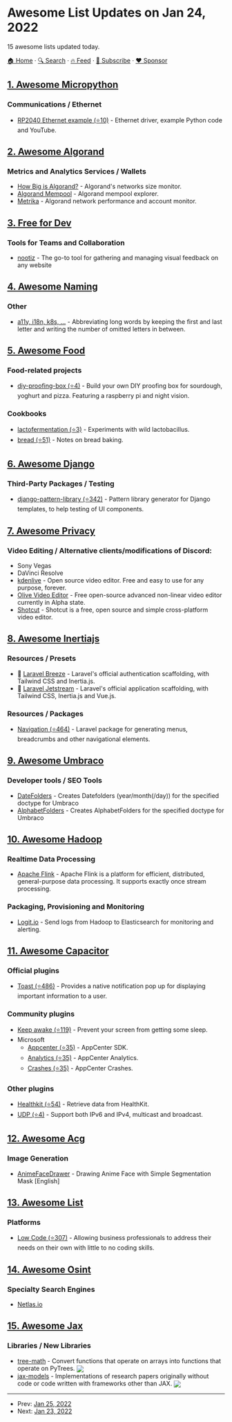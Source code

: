# Awesome List Updates on Jan 24, 2022

15 awesome lists updated today.

[🏠 Home](/README.md) · [🔍 Search](https://www.trackawesomelist.com/search/) · [🔥 Feed](https://www.trackawesomelist.com/rss.xml) · [📮 Subscribe](https://trackawesomelist.us17.list-manage.com/subscribe?u=d2f0117aa829c83a63ec63c2f&id=36a103854c) · [❤️  Sponsor](https://github.com/sponsors/theowenyoung)



## [1. Awesome Micropython](/content/mcauser/awesome-micropython/README.md)

### Communications / Ethernet

*   [RP2040 Ethernet example (⭐10)](https://github.com/SteveSEK/Raspberry-Pi-Pico-MicroPython-Ethernet) - Ethernet driver, example Python code and YouTube.

## [2. Awesome Algorand](/content/aorumbayev/awesome-algorand/README.md)

### Metrics and Analytics Services / Wallets

*   [How Big is Algorand?](https://howbigisalgorand.com/) - Algorand's networks size monitor.
*   [Algorand Mempool](https://www.iamnotabot.com/pool) - Algorand mempool explorer.
*   [Metrika](https://app.metrika.co/dashboard/algorand/) - Algorand network performance and account monitor.

## [3. Free for Dev](/content/ripienaar/free-for-dev/README.md)

### Tools for Teams and Collaboration

*   [nootiz](https://www.nootiz.com/) - The go-to tool for gathering and managing visual feedback on any website

## [4. Awesome Naming](/content/gruhn/awesome-naming/README.md)

### Other

*   [a11y, i18n, k8s, ...](https://en.wikipedia.org/wiki/Numeronym) - Abbreviating long words by keeping the first and last letter and writing the number of omitted letters in between.

## [5. Awesome Food](/content/jzarca01/awesome-food/README.md)

### Food-related projects

*   [diy-proofing-box (⭐4)](https://github.com/hendricius/diy-proofing-box) - Build your own DIY proofing box for sourdough, yoghurt and pizza. Featuring a raspberry pi and night vision.

### Cookbooks

*   [lactofermentation (⭐3)](https://github.com/tirimia/lactofermentation) - Experiments with wild lactobacillus.
*   [bread (⭐51)](https://github.com/dgryski/bread) - Notes on bread baking.

## [6. Awesome Django](/content/wsvincent/awesome-django/README.md)

### Third-Party Packages / Testing

*   [django-pattern-library (⭐342)](https://github.com/torchbox/django-pattern-library) - Pattern library generator for Django templates, to help testing of UI components.

## [7. Awesome Privacy](/content/pluja/awesome-privacy/README.md)

### Video Editing / Alternative clients/modifications of Discord:

*   Sony Vegas
*   DaVinci Resolve
*   [kdenlive](https://kdenlive.org/) - Open source video editor. Free and easy to use for any purpose, forever.
*   [Olive Video Editor](https://olivevideoeditor.org/) - Free open-source advanced non-linear video editor currently in Alpha state.
*   [Shotcut](https://www.shotcut.org/) - Shotcut is a free, open source and simple cross-platform video editor.

## [8. Awesome Inertiajs](/content/innocenzi/awesome-inertiajs/README.md)

### Resources / Presets

*   💜 [Laravel Breeze](https://laravel.com/docs/8.x/starter-kits#breeze-and-inertia) - Laravel's official authentication scaffolding, with Tailwind CSS and Inertia.js.
*   💜 [Laravel Jetstream](https://jetstream.laravel.com/1.x/stacks/inertia.html) - Laravel's official application scaffolding, with Tailwind CSS, Inertia.js and Vue.js.

### Resources / Packages

*   [Navigation (⭐464)](https://github.com/spatie/laravel-navigation) - Laravel package for generating menus, breadcrumbs and other navigational elements.

## [9. Awesome Umbraco](/content/umbraco-community/awesome-umbraco/README.md)

### Developer tools / SEO Tools

*   [DateFolders](https://our.umbraco.com/packages/developer-tools/datefolders/) - Creates Datefolders (year/month(/day)) for the specified doctype for Umbraco
*   [AlphabetFolders](https://our.umbraco.com/packages/developer-tools/alphabetfolders/) - Creates AlphabetFolders for the specified doctype for Umbraco

## [10. Awesome Hadoop](/content/youngwookim/awesome-hadoop/README.md)

### Realtime Data Processing

*   [Apache Flink](https://flink.apache.org) - Apache Flink is a platform for efficient, distributed, general-purpose data processing. It supports exactly once stream processing.

### Packaging, Provisioning and Monitoring

*   [Logit.io](https://logit.io/) - Send logs from Hadoop to Elasticsearch for monitoring and alerting.

## [11. Awesome Capacitor](/content/riderx/awesome-capacitor/README.md)

### Official plugins

*   [Toast (⭐486)](https://github.com/ionic-team/capacitor-plugins/tree/main/toast) - Provides a native notification pop up for displaying important information to a user.

### Community plugins

*   [Keep awake (⭐119)](https://github.com/capacitor-community/keep-awake) - Prevent your screen from getting some sleep.
*   Microsoft
    *   [Appcenter (⭐35)](https://github.com/capacitor-community/appcenter-sdk-capacitor/tree/master/appcenter) - AppCenter SDK.
    *   [Analytics (⭐35)](https://github.com/capacitor-community/appcenter-sdk-capacitor/tree/master/appcenter-analytics) - AppCenter Analytics.
    *   [Crashes (⭐35)](https://github.com/capacitor-community/appcenter-sdk-capacitor/tree/master/appcenter-crashes) - AppCenter Crashes.

### Other plugins

*   [Healthkit (⭐54)](https://github.com/Ad-Scientiam/capacitor-healthkit) - Retrieve data from HealthKit.
*   [UDP (⭐4)](https://github.com/brugsel/capacitor-udp) - Support both IPv6 and IPv4, multicast and broadcast.

## [12. Awesome Acg](/content/soruly/awesome-acg/README.md)

### Image Generation

*   [AnimeFaceDrawer](https://medium.com/@steinsfu/drawing-anime-face-with-simple-segmentation-mask-ca955c62ce09) - Drawing Anime Face with Simple Segmentation Mask \[English]

## [13. Awesome List](/content/sindresorhus/awesome/README.md)

### Platforms

*   [Low Code (⭐307)](https://github.com/zenitysec/awesome-low-code#readme) - Allowing business professionals to address their needs on their own with little to no coding skills.

## [14. Awesome Osint](/content/jivoi/awesome-osint/README.md)

### Specialty Search Engines

*   [Netlas.io](https://app.netlas.io/)

## [15. Awesome Jax](/content/n2cholas/awesome-jax/README.md)

### Libraries / New Libraries

*   [tree-math](https://github.com/google/tree-math) - Convert functions that operate on arrays into functions that operate on PyTrees. <img src="https://img.shields.io/github/stars/google/tree-math?style=social" align="center">
*   [jax-models](https://github.com/DarshanDeshpande/jax-models) - Implementations of research papers originally without code or code written with frameworks other than JAX. <img src="https://img.shields.io/github/stars/DarshanDeshpande/jax-modelsa?style=social" align="center">

---

- Prev: [Jan 25, 2022](/content/2022/01/25/README.md)
- Next: [Jan 23, 2022](/content/2022/01/23/README.md)